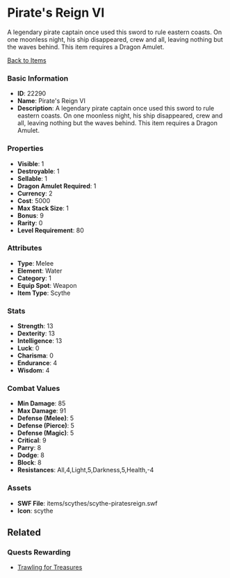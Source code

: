 # Pirate's Reign VI

A legendary pirate captain once used this sword to rule eastern coasts. On one moonless night, his ship disappeared, crew and all, leaving nothing but the waves behind. This item requires a Dragon Amulet.

[Back to Items](../items.md)

### Basic Information

- **ID**: 22290
- **Name**: Pirate&#039;s Reign VI
- **Description**: A legendary pirate captain once used this sword to rule eastern coasts. On one moonless night, his ship disappeared, crew and all, leaving nothing but the waves behind. This item requires a Dragon Amulet.

### Properties

- **Visible**: 1
- **Destroyable**: 1
- **Sellable**: 1
- **Dragon Amulet Required**: 1
- **Currency**: 2
- **Cost**: 5000
- **Max Stack Size**: 1
- **Bonus**: 9
- **Rarity**: 0
- **Level Requirement**: 80

### Attributes

- **Type**: Melee
- **Element**: Water
- **Category**: 1
- **Equip Spot**: Weapon
- **Item Type**: Scythe

### Stats

- **Strength**: 13
- **Dexterity**: 13
- **Intelligence**: 13
- **Luck**: 0
- **Charisma**: 0
- **Endurance**: 4
- **Wisdom**: 4

### Combat Values

- **Min Damage**: 85
- **Max Damage**: 91
- **Defense (Melee)**: 5
- **Defense (Pierce)**: 5
- **Defense (Magic)**: 5
- **Critical**: 9
- **Parry**: 8
- **Dodge**: 8
- **Block**: 8
- **Resistances**: All,4,Light,5,Darkness,5,Health,-4

### Assets

- **SWF File**: items/scythes/scythe-piratesreign.swf
- **Icon**: scythe

## Related

### Quests Rewarding

- [Trawling for Treasures](../quests/2210-trawling-for-treasures.md)

